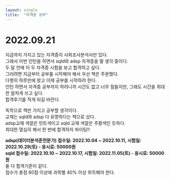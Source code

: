 ```yaml
---
layout: single
title:  "자격증 공부"
---
```


# 2022.09.21


지금까지 가지고 있는 자격증이 사회조사분석사만 있다.  
그래서 이번 인턴을 하면서 sqld와 adsp 자격증을 딸 생각 중이다.  
두 달 안에 이 두 자격증 시험을 보고 합격하고 싶다.  
그러려면 지금부터 공부를 시작해야 해서 우선 책은 주문했다.  
다행히 하루만에 왔고 이제 공부를 시작하려 한다.  
인턴 하면서 자격증 공부까지 하려니까 시간도 없고 너무 힘들지만, 그래도 시간을 최대한 알차게 쓰고 싶다.  
합격후기를 적게 되길 바란다.

독학으로 책만 가지고 공부할 생각이다.  
교재는 sqld와 adsp 다 유명하다는 책으로 샀다.  
adsp교재 색깔은 민트색이고 sqld 교재 색깔은 주황색인 듯하다.  
최대한 열심히 해서 한 번에 합격하자 파이팅!!

**adsp(데이터분석준전문가) 접수일: 2022.10.04 ~ 2022.10.11, 시험일: 2022.10.29(토) - 응시료: 50000원  
sqld 접수일: 2022.10.10 ~ 2022.10.17, 시험일: 2022.11.05(토) - 응시료: 50000원**  
둘 다 합격기준이 같다.  
점수가 총점 60점 이상에 과목별 40% 이상 취득해야 한다.
